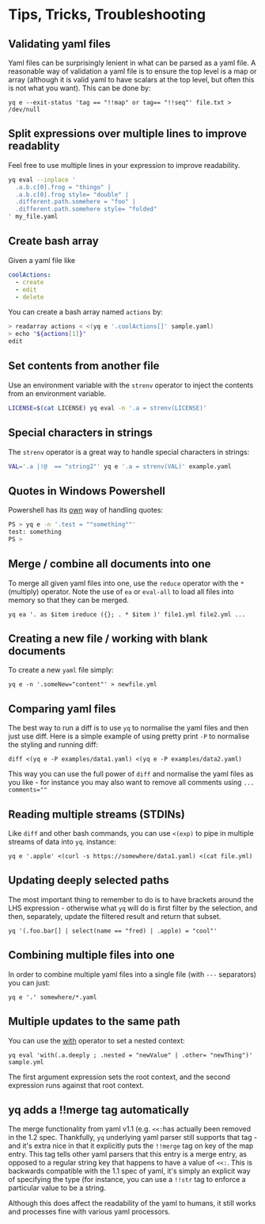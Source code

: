 # Tips, Tricks, Troubleshooting

## Validating yaml files

Yaml files can be surprisingly lenient in what can be parsed as a yaml file. A reasonable way of validation a yaml file is to ensure the top level is a map or array (although it is valid yaml to have scalars at the top level, but often this is not what you want). This can be done by:

```
yq e --exit-status 'tag == "!!map" or tag== "!!seq"' file.txt > /dev/null
```

## Split expressions over multiple lines to improve readablity

Feel free to use multiple lines in your expression to improve readability.

```bash
yq eval --inplace '
  .a.b.c[0].frog = "thingo" |
  .a.b.c[0].frog style= "double" |
  .different.path.somehere = "foo" |
  .different.path.somehere style= "folded"
' my_file.yaml
```

## Create bash array

Given a yaml file like

```yaml
coolActions:
  - create
  - edit
  - delete
```

You can create a bash array named `actions` by:

```bash
> readarray actions < <(yq e '.coolActions[]' sample.yaml)
> echo "${actions[1]}"
edit
```

## Set contents from another file

Use an environment variable with the `strenv` operator to inject the contents from an environment variable.&#x20;

```bash
LICENSE=$(cat LICENSE) yq eval -n '.a = strenv(LICENSE)'
```

## Special characters in strings

The `strenv` operator is a great way to handle special characters in strings:

```bash
VAL='.a |!@  == "string2"' yq e '.a = strenv(VAL)' example.yaml
```

## Quotes in Windows Powershell

Powershell has its [own](https://docs.microsoft.com/en-us/powershell/module/microsoft.powershell.core/about/about\_quoting\_rules?view=powershell-7.1) way of handling quotes:

```bash
PS > yq e -n '.test = ""something""'
test: something
PS >
```

## Merge / combine all documents into one

To merge all given yaml files into one, use the `reduce` operator with the `*` (multiply) operator. Note the use of `ea` or `eval-all` to load all files into memory so that they can be merged.

```
yq ea '. as $item ireduce ({}; . * $item )' file1.yml file2.yml ...
```

## Creating a new file / working with blank documents

To create a new `yaml` file simply:

```
yq e -n '.someNew="content"' > newfile.yml
```

## Comparing yaml files

The best way to run a diff is to use `yq` to normalise the yaml files and then just use diff. Here is a simple example of using pretty print `-P` to normalise the styling and running diff:

```
diff <(yq e -P examples/data1.yaml) <(yq e -P examples/data2.yaml)
```

This way you can use the full power of `diff` and normalise the yaml files as you like - for instance you may also want to remove all comments using `... comments=""`

## Reading multiple streams (STDINs)

Like `diff` and other bash commands, you can use `<(exp)` to pipe in multiple streams of data into `yq`. instance:

```
yq e '.apple' <(curl -s https://somewhere/data1.yaml) <(cat file.yml)
```

## Updating deeply selected paths

The most important thing to remember to do is to have brackets around the LHS expression - otherwise what `yq` will do is first filter by the selection, and then, separately, update the filtered result and return that subset.

```
yq '(.foo.bar[] | select(name == "fred) | .apple) = "cool"'
```

## Combining multiple files into one

In order to combine multiple yaml files into a single file (with `---` separators) you can just:

```
yq e '.' somewhere/*.yaml
```

## &#x20;Multiple updates to the same path

You can use the [with](../operators/with.md) operator to set a nested context:

```
yq eval 'with(.a.deeply ; .nested = "newValue" | .other= "newThing")' sample.yml
```

The first argument expression sets the root context, and the second expression runs against that root context.

## yq adds a !!merge tag automatically

The merge functionality from yaml v1.1 (e.g. `<<:`has actually been removed in the 1.2 spec. Thankfully, `yq` underlying yaml parser still supports that tag - and it's extra nice in that it explicitly puts the `!!merge` tag on key of the map entry. This tag tells other yaml parsers that this entry is a merge entry, as opposed to a regular string key that happens to have a value of `<<:`. This is backwards compatible with the 1.1 spec of yaml, it's simply an explicit way of specifying the type (for instance, you can use a `!!str` tag to enforce a particular value to be a string.

Although this does affect the readability of the yaml to humans, it still works and processes fine with various yaml processors.

